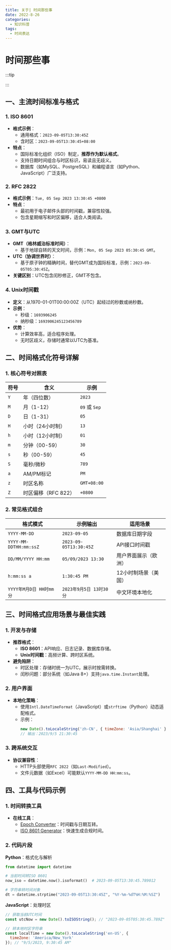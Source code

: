 ```yaml
---
title: 关于| 时间那些事
date: 2022-8-26
categories:
  - 知识科普
tags:
  - 时间表达
---
```


# 时间那些事

:::tip



:::

## 一、主流时间标准与格式  

### 1. **ISO 8601**  
- **格式示例**：  
  - 通用格式：`2023-09-05T13:30:45Z`  
  - 含时区：`2023-09-05T13:30:45+08:00`  
- **特点**：  
  - 国际标准化组织（ISO）制定，**推荐作为默认格式**。  
  - 支持日期时间组合与时区标识，易读且无歧义。  
  - 数据库（如MySQL、PostgreSQL）和编程语言（如Python、JavaScript）广泛支持。  

### 2. **RFC 2822**  
- **格式示例**：`Tue, 05 Sep 2023 13:30:45 +0800`  
- **特点**：  
  - 最初用于电子邮件头部的时间戳，兼容性较强。  
  - 包含星期缩写和时区偏移，适合人类阅读。  

### 3. **GMT与UTC**  
- **GMT（格林威治标准时间）**：  
  - 基于地球自转的天文时间，示例：`Mon, 05 Sep 2023 05:30:45 GMT`。  
- **UTC（协调世界时）**：  
  - 基于原子钟的精确时间，替代GMT成为国际标准，示例：`2023-09-05T05:30:45Z`。  
- **关键区别**：UTC包含闰秒修正，GMT不包含。  

### 4. **Unix时间戳**  
- **定义**：从1970-01-01T00:00:00Z（UTC）起经过的秒数或纳秒数。  
- **示例**：  
  - 秒级：`1693906245`  
  - 纳秒级：`1693906245123456789`  
- **优势**：  
  - 计算效率高，适合程序处理。  
  - 无时区歧义，存储时通常以UTC为基准。  



## 二、时间格式化符号详解  

### 1. 核心符号对照表  
| 符号 | 含义                | 示例          |
| ---- | ------------------- | ------------- |
| `Y`  | 年（四位数）        | `2023`        |
| `M`  | 月（1-12）          | `09` 或 `Sep` |
| `D`  | 日（1-31）          | `05`          |
| `H`  | 小时（24小时制）    | `13`          |
| `h`  | 小时（12小时制）    | `01`          |
| `m`  | 分钟（00-59）       | `30`          |
| `s`  | 秒（00-59）         | `45`          |
| `S`  | 毫秒/微秒           | `789`         |
| `a`  | AM/PM标记           | `PM`          |
| `z`  | 时区名称            | `GMT+08:00`   |
| `Z`  | 时区偏移（RFC 822） | `+0800`       |

### 2. 常见格式组合  
| 格式模式                | 示例输出                | 适用场景             |
| ----------------------- | ----------------------- | -------------------- |
| `YYYY-MM-DD`            | `2023-09-05`            | 数据库日期字段       |
| `YYYY-MM-DDTHH:mm:ssZ`  | `2023-09-05T13:30:45Z`  | API接口时间戳        |
| `DD/MM/YYYY HH:mm`      | `05/09/2023 13:30`      | 用户界面展示（欧洲） |
| `h:mm:ss a`             | `1:30:45 PM`            | 12小时制场景（美国） |
| `YYYY年M月D日 HH时mm分` | `2023年9月5日 13时30分` | 中文环境本地化       |



## 三、时间格式应用场景与最佳实践  

### 1. **开发与存储**  
- **推荐格式**：  
  - **ISO 8601**：API响应、日志记录、数据库存储。  
  - **Unix时间戳**：高频计算、跨时区系统。  
- **避免陷阱**：  
  - 时区处理：存储时统一为UTC，展示时按需转换。  
  - 闰秒问题：部分系统（如Java 8+）支持`java.time.Instant`处理。  

### 2. **用户界面**  
- **本地化策略**：  
  - 使用`Intl.DateTimeFormat`（JavaScript）或`strftime`（Python）动态适配格式。  
  - 示例：  
    ```javascript
    new Date().toLocaleString('zh-CN', { timeZone: 'Asia/Shanghai' });
    // 输出：2023/9/5 21:30:45
    ```

### 3. **跨系统交互**  
- **协议兼容性**：  
  - HTTP头部使用`RFC 2822`（如`Last-Modified`）。  
  - 文件元数据（如Excel）可能默认`YYYY-MM-DD HH:mm:ss`。  



## 四、工具与代码示例  

### 1. 时间转换工具  
- **在线工具**：  
  - [Epoch Converter](https://www.epochconverter.com/)：时间戳与日期互转。  
  - [ISO 8601 Generator](https://iso8601-generator.com/)：快速生成合规时间。  

### 2. 代码片段  
**Python**：格式化与解析  
```python
from datetime import datetime

# 当前时间转ISO 8601
now_iso = datetime.now().isoformat()  # 2023-09-05T13:30:45.789012

# 字符串转时间对象
dt = datetime.strptime("2023-09-05T13:30:45Z", "%Y-%m-%dT%H:%M:%SZ")
```

**JavaScript**：处理时区  
```javascript
// 获取当前UTC时间
const utcNow = new Date().toISOString(); // "2023-09-05T05:30:45.789Z"

// 转本地时区字符串
const localTime = new Date().toLocaleString('en-US', { 
  timeZone: 'America/New_York' 
}); // "9/5/2023, 9:30:45 AM"
```
